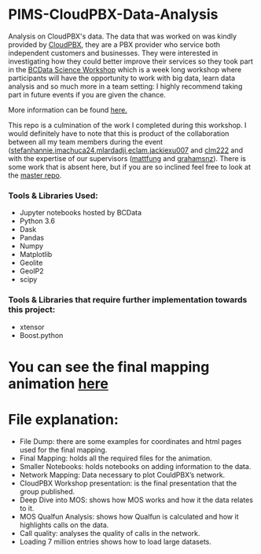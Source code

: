 # PIMS-CloudPBX-Data-Analysis
Analysis on CloudPBX's data. The data that was worked on was kindly provided by [CloudPBX](http://www.cloudpbx.ca/ "CloudPBX's Home Page"), they are a PBX provider who service both independent customers and businesses. They were interested in investigating how they could better improve their services so they took part in the [BCData Science Workshop](
http://workshop.bcdata.ca/2018/#about "BCData Home Page") which is a week long workshop where participants will have the opportunity to work with big data, learn data analysis and so much more in a team setting: I highly recommend taking part in future events if you are given the chance.

More information can be found [here.](http://workshop.bcdata.ca/2018/post/5-cloudpbx-project/)

This repo is a culmination of the work I completed during this workshop. I would definitely have to note that this is product of the collaboration between all my team members during the event ([stefanhannie](https://github.com/stefanhannie),[imachuca24](https://github.com/imachuca24),[mlardadji](https://github.com/mlardadji),[eclam](https://github.com/eclam),[jackiexu007](https://github.com/jackiexu007) and [clm222](https://github.com/clm222) and with the expertise of our supervisors ([mattfung](https://github.com/mattfung) and [grahamsnz](https://github.com/gragamsnz)). There is some work that is absent here, but if you are so inclined feel free to look at the [master repo](https://github.com/mattfung/pims-bcdata18-cloudpbx "Master Mess").

### Tools & Libraries Used:
- Jupyter notebooks hosted by BCData
- Python 3.6
- Dask 
- Pandas
- Numpy
- Matplotlib
- Geolite
- GeoIP2
- scipy

### Tools & Libraries that require further implementation towards this project:
- xtensor
- Boost.python

# You can see the final mapping animation [here](http://www.mentasti.net/cloud-pbx/mapping/index.html)

# File explanation: 

- File Dump: there are some examples for coordinates and html pages used for the final mapping.
- Final Mapping: holds all the required files for the animation. 
- Smaller Notebooks: holds notebooks on adding information to the data.
- Network Mapping: Data necessary to plot CouldPBX’s network. 
- CloudPBX Workshop presentation: is the final presentation that the group published. 
- Deep Dive into MOS: shows how MOS works and how it the data relates to it. 
- MOS Qualfun Analysis: shows how Qualfun is calculated and how it highlights calls on the data.
- Call quality: analyses the quality of calls in the network. 
- Loading 7 million entries shows how to load large datasets. 

